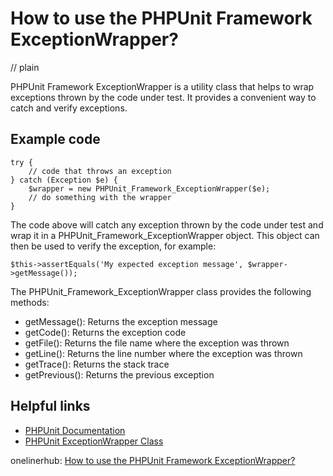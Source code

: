 # How to use the PHPUnit Framework ExceptionWrapper?
// plain

PHPUnit Framework ExceptionWrapper is a utility class that helps to wrap exceptions thrown by the code under test. It provides a convenient way to catch and verify exceptions.

## Example code

```
try {
    // code that throws an exception
} catch (Exception $e) {
    $wrapper = new PHPUnit_Framework_ExceptionWrapper($e);
    // do something with the wrapper
}
```

The code above will catch any exception thrown by the code under test and wrap it in a PHPUnit_Framework_ExceptionWrapper object. This object can then be used to verify the exception, for example:

```
$this->assertEquals('My expected exception message', $wrapper->getMessage());
```

The PHPUnit_Framework_ExceptionWrapper class provides the following methods:

- getMessage(): Returns the exception message
- getCode(): Returns the exception code
- getFile(): Returns the file name where the exception was thrown
- getLine(): Returns the line number where the exception was thrown
- getTrace(): Returns the stack trace
- getPrevious(): Returns the previous exception

## Helpful links

- [PHPUnit Documentation](https://phpunit.readthedocs.io/en/latest/)
- [PHPUnit ExceptionWrapper Class](https://phpunit.readthedocs.io/en/latest/api/PHPUnit_Framework_ExceptionWrapper.html)

onelinerhub: [How to use the PHPUnit Framework ExceptionWrapper?](https://onelinerhub.com/phpunit/how-to-use-the-phpunit-framework-exceptionwrapper)